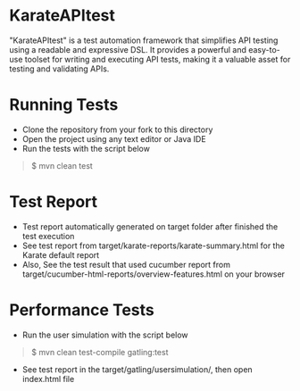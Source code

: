 # KarateAPItest
"KarateAPItest" is a test automation framework that simplifies API testing using a readable and expressive DSL. It provides a powerful and easy-to-use toolset for writing and executing API tests, making it a valuable asset for testing and validating APIs.

# Running Tests
- Clone the repository from your fork to this directory
- Open the project using any text editor or Java IDE
- Run the tests with the script below

> $ mvn clean test

# Test Report
- Test report automatically generated on target folder after finished the test execution
- See test report from target/karate-reports/karate-summary.html for the Karate default report
- Also, See the test result that used cucumber report from target/cucumber-html-reports/overview-features.html on your browser

# Performance Tests
- Run the user simulation with the script below
> $ mvn clean test-compile gatling:test
- See test report in the target/gatling/usersimulation/, then open index.html file
